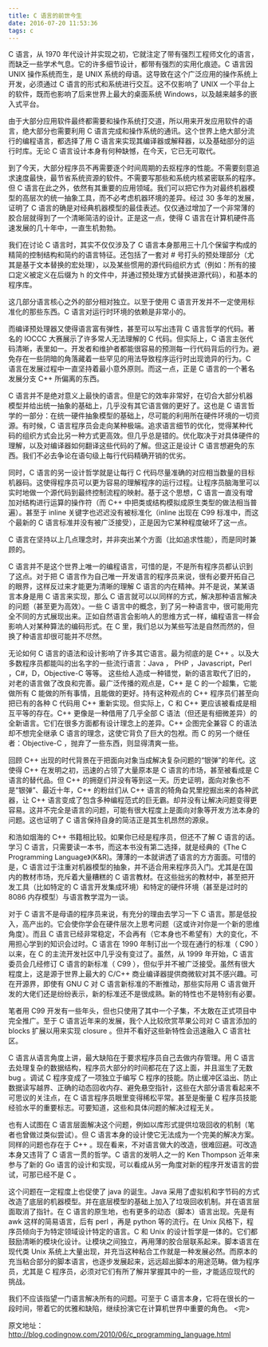 ```yaml
---
title: C 语言的前世今生
date: 2016-07-20 11:53:36
tags: c
---
```

C 语言，从 1970 年代设计并实现之初，它就注定了带有强烈工程师文化的语言，而缺乏一些学术气息。<!-- more -->它的许多细节设计，都带有强烈的实用化痕迹。C 语言因 UNIX 操作系统而生，是 UNIX 系统的母语。这导致在这个广泛应用的操作系统上开发，必须通过 C 语言的形式和系统进行交互。这不仅影响了 UNIX 一个平台上的软件，既而也影响了后来世界上最大的桌面系统 Windows，以及越来越多的嵌入式平台。

由于大部分应用软件最终都需要和操作系统打交道，所以用来开发应用软件的语言，绝大部分也需要利用 C 语言完成和操作系统的通讯。这个世界上绝大部分流行的编程语言，都选择了用 C 语言来实现其编译器或解释器，以及基础部分的运行时库。无论 C 语言设计本身有何种缺憾，在今天，它已无可取代。

到了今天，大部分程序员不再需要逐个时间周期的去抠程序的性能。不需要刻意追求速度最快，最节省系统资源的软件。不需要写那些和系统内核紧密联系的程序。但 C 语言在此之外，依然有其重要的应用领域。我们可以把它作为对最终机器模型的高层次的统一抽象工具，而不必考虑机器环境的差异。经过 30 多年的发展，证明了 C 语言的确是对经典机器模型的最佳表述。仅仅通过增加了一个非常薄的胶合层就得到了一个清晰简洁的设计。正是这一点，使得 C 语言在计算机硬件高速发展的几十年中，一直生机勃勃。

我们在讨论 C 语言时，其实不仅仅涉及了 C 语言本身那用三十几个保留字构成的精简的控制结构和简约的语言特征。还包括了一套对 # 号打头的预处理部分（尤其是基于文本替换的宏处理），以及某些惯用的源代码组织方式（例如：所有的接口定义被定义在后缀为 h 的文件中，并通过预处理方式替换进源代码），和基本的程序库。

这几部分语言核心之外的部分相对独立。以至于使用 C 语言开发并不一定使用标准化的那些东西。C 语言对运行时环境的依赖是非常小的。

而编译预处理器又使得语言富有弹性，甚至可以写出违背 C 语言哲学的代码。著名的 IOCCC 大赛展示了许多常人无法理解的 C 代码。但实际上，C 语言主张代码清晰，表里如一。开发者和维护者都能很容易的预测每一行代码背后的行为。避免存在一些阴暗的角落藏着一些罕见的用法导致程序运行时出现诡异的行为。C 语言在发展过程中一直坚持着最小意外原则。而这一点，正是 C 语言的一个著名发展分支 C++ 所偏离的东西。

C 语言并不是绝对意义上最快的语言。但是它的效率非常好，在切合大部分机器模型并给出统一抽象的基础上，几乎没有其它语言做的更好了。这也是 C 语言哲学的一部分：在统一硬件抽象模型的基础上，尽可能的利用所在硬件环境的一切资源。有时候，C 语言程序员会走向某种极端。追求语言细节的优化，觉得某种代码的组织方式会比另一种方式更高效。但几乎总是错的。优化取决于对具体硬件的理解，以及对编译器如何翻译这些代码的了解。但这正是设计 C 语言想避免的东西。我们不必去争论在语句级上每行代码精确开销的优劣。

同时，C 语言的另一设计哲学就是让每行 C 代码尽量准确的对应相当数量的目标机器码。这使得程序员可以更为容易的理解程序的运行过程。让程序员脑海里可以实时地做一个源代码到最终控制流程的映射。基于这个思想，C 语言一直没有增加对结构进行运算的操作符（而 C++ 中把类或结构模拟成原生类型的做法相当普遍）。甚至于 inline 关键字也迟迟没有被标准化（inline 出现在 C99 标准中，而这个最新的 C 语言标准并没有被广泛接受），正是因为它某种程度破坏了这一点。

C 语言在坚持以上几点理念时，并非突出某个方面（比如追求性能），而是同时兼顾的。

C 语言并不是这个世界上唯一的编程语言，可惜的是，不是所有程序员都认识到了这点。对于把 C 语言作为自己唯一开发语言的程序员来说，很有必要开拓自己的眼界，这样反过来才能更为清晰的理解 C 语言的内在精神。并不是说，某某语言本身是用 C 语言来实现，那么 C 语言就可以以同样的方式，解决那种语言解决的问题（甚至更为高效）。一些 C 语言中的概念，到了另一种语言中，很可能用完全不同的方式展现出来。正如自然语言会影响人的思维方式一样，编程语言一样会影响人对某种算法的编码形式。在 C 里，我们总以为某些写法是自然而然的，但换了种语言却很可能并不尽然。

无论如何 C 语言的语法和设计影响了许多其它语言。最为彻底的是 C++ 。以及大多数程序员都能叫的出名字的一些流行语言：Java ， PHP ，Javascript，Perl ，C#，D，Objective-C 等等。 这些给人造成一种错觉，新的语言取代了旧的，对老的语言做了改良和完善。最广泛传播的观点是，C++ 是 C 的一个超集，它能做所有 C 能做的所有事情，且能做的更好。持有这种观点的 C++ 程序员们甚至向把已有的各种 C 代码用 C++ 重新实现。但实际上，C 和 C++ 更应该被看成是相互平等的存在。C++ 更像是一种借用了几乎全部 C 语法（但还是有细微差异）的全新语言。它们在很多方面都有设计理念上的差异。C++ 企图完全兼容 C 的语法却不想完全继承 C 语言的理念，这使它背负了巨大的包袱。而 C 的另一个继任者：Objective-C ，抛弃了一些东西，则显得清爽一些。

回顾 C++ 出现的时代背景在于把面向对象当成解决复杂问题的“银弹”的年代。这使得 C++ 在发明之初，迅速的占领了大量原本是 C 语言的市场，甚至被看成是 C 语言的替代品。但 C++ 的拥趸们并没有等到这一天。历史证明，面向对象也不是“银弹”、最近十年，C++ 的粉丝们从 C++ 语言的犄角旮旯里挖掘出来的各种武器，让 C++ 语言变成了包含多种编程范式的巨无霸。却并没有让解决问题变得更容易。这并不完全是语言的问题，可能有很大程度上是面向对象等开发方法本身的问题。这也证明了 C 语言保持自身的简洁正是其生机昂然的源泉。

和浩如烟海的 C++ 书籍相比较。如果你已经是程序员，但还不了解 C 语言的话。学习 C 语言，只需要读一本书，而这本书没有第二选择，就是经典的《The C Programming Language》(K&R)。薄薄的一本就讲透了语言的方方面面。可惜的是，C 语言过于注重对机器模型的抽象，并不适合用来程序员入门。尤其是在国内的教材市场，充斥着大量糟糕的 C 语言教材。在这些拙劣的教材中，甚至把开发工具（比如特定的 C 语言开发集成环境）和特定的硬件环境（甚至是过时的 8086 内存模型）与语言教学混为一谈。

对于 C 语言不是母语的程序员来说，有充分的理由去学习一下 C 语言。那是低投入，高产出的。它会使你学会在硬件层次上思考问题（这或许对你是一个新的思维角度）。而且 C 语言已经非常稳定，不会再有（它本身也不希望有）大的变化，不用担心学到的知识会过时。C 语言在 1990 年制订出一个现在通行的标准（ C90 ）以来，在 C 的主流开发社区中几乎没有变过了。虽然，从 1999 年开始，C 语言委员会几经修订 C 语言的新标准（ C99 ），但似乎并不被广泛接受。虽然有很大程度上，这是源于世界上最大的 C/C++ 商业编译器提供商微软对其不感兴趣。可在开源界，即使有 GNU C 对 C 语言新标准的不断推动，那些实际用 C 语言做开发的大佬们还是纷纷表示，新的标准还不是很成熟。新的特性也不是特别有必要。

笔者用 C99 开发有一些年头，但也只使用了其中一个子集，不太敢在正式项目中完全推广。至于 C 语言近年来的发展，我个人比较欣赏苹果公司对 C 语言添加的 blocks 扩展以用来实现 closure 。但并不看好这些新特性会迅速融入 C 语言社区。

C 语言从语言角度上讲，最大缺陷在于要求程序员自己去做内存管理。用 C 语言去处理复杂的数据结构，程序员大部分的时间都花在了这上面，并且滋生了无数 bug 。调试 C 程序变成了一项独立于编写 C 程序的技能。防止缓冲区溢出、防止数据读写越界、正确的动态回收内存、避免悬空指针，这些在大部分语言看起来不可思议的关注点，在 C 语言程序员眼里变得稀松平常。甚至是衡量 C 程序员技能经验水平的重要标志。可要知道，这些和具体问题的解决过程无关。

也有人试图在 C 语言层面解决这个问题，例如以库形式提供垃圾回收的机制（笔者也曾做过类似尝试）。但 C 语言本身的设计使它无法成为一个完美的解决方案。同样的问题也存在于 C++ 。现在看来，不对语言做大的改造，很难回避。可改造本身又违背了 C 语言一贯的哲学。C 语言的发明人之一的 Ken Thompson 近年来参与了新的 Go 语言的设计和实现，可以看成从另一角度对新的程序开发语言的尝试，可那已经不是 C 。

这个问题在一定程度上也促使了 java 的诞生。Java 采用了虚拟机和字节码的方式改造了底层的机器模型。并在底层模型的基础上加入了垃圾回收机制。并在语言层面取消了指针。在 C 语言的原生地，也有更多的动态（脚本）语言出现。先是有 awk 这样的简易语言，后有 perl ，再是 python 等的流行。在 Unix 风格下，程序员倾向于为特定领域设计特定的语言。C 和 Unix 的设计哲学是一体的。它们都鼓励清晰的模块化设计。让模块之间独立，再用薄的胶合层联系起来。脚本语言在现代类 Unix 系统上大量出现，并充当这种粘合工作就是一种发展必然。而原本的充当粘合部分的脚本语言，也逐步发展起来，远远超出脚本的用途范畴。做为程序员，尤其是 C 程序员，必须对它们有所了解并掌握其中的一些，才能适应现代的挑战。

我们不应该指望一门语言解决所有的问题。可至于 C 语言本身，它将在很长的一段时间，带着它的优雅和缺陷，继续扮演它在计算机世界中重要的角色。
<完>

原文地址：http://blog.codingnow.com/2010/06/c_programming_language.html